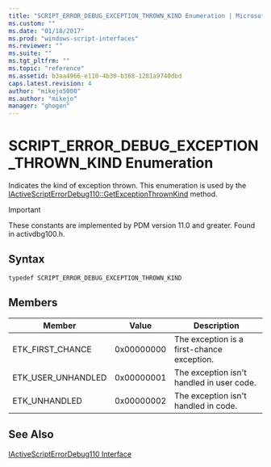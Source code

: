 ```yaml
---
title: "SCRIPT_ERROR_DEBUG_EXCEPTION_THROWN_KIND Enumeration | Microsoft Docs"
ms.custom: ""
ms.date: "01/18/2017"
ms.prod: "windows-script-interfaces"
ms.reviewer: ""
ms.suite: ""
ms.tgt_pltfrm: ""
ms.topic: "reference"
ms.assetid: b3aa4966-e110-4b30-b368-1281a9740dbd
caps.latest.revision: 4
author: "mikejo5000"
ms.author: "mikejo"
manager: "ghogen"
---
```

# SCRIPT_ERROR_DEBUG_EXCEPTION_THROWN_KIND Enumeration
Indicates the kind of exception thrown. This enumeration is used by the [IActiveScriptErrorDebug110::GetExceptionThrownKind](../../winscript/reference/iactivescripterrordebug110-getexceptionthrownkind.md) method.  
  
> [!IMPORTANT]
>  These constants are implemented by PDM version 11.0 and greater. Found in activdbg100.h.  
  
## Syntax  
  
```  
typedef SCRIPT_ERROR_DEBUG_EXCEPTION_THROWN_KIND  
```  
  
## Members  
  
|Member|Value|Description|  
|------------|-----------|-----------------|  
|ETK_FIRST_CHANCE|0x00000000|The exception is a first-chance exception.|  
|ETK_USER_UNHANDLED|0x00000001|The exception isn't handled in user code.|  
|ETK_UNHANDLED|0x00000002|The exception isn't handled in code.|  
  
## See Also  
 [IActiveScriptErrorDebug110 Interface](../../winscript/reference/iactivescripterrordebug110-interface.md)
